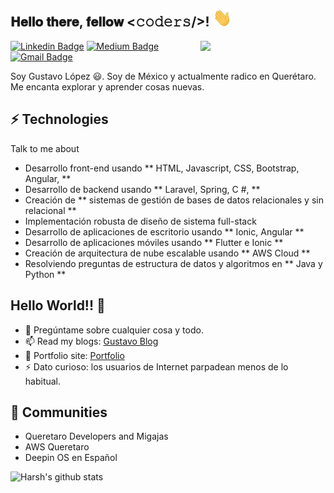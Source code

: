 <h2> 𝐇𝐞𝐥𝐥𝐨 𝐭𝐡𝐞𝐫𝐞, 𝐟𝐞𝐥𝐥𝐨𝐰 <𝚌𝚘𝚍𝚎𝚛𝚜/>! <img src="https://raw.githubusercontent.com/ABSphreak/ABSphreak/master/gifs/Hi.gif" width="30px"></h2>

<img align='right' src='https://user-images.githubusercontent.com/5713670/87202985-820dcb80-c2b6-11ea-9f56-7ec461c497c3.gif' width='200"'>



[![Linkedin Badge](https://img.shields.io/badge/-guslopezcallejas-blue?style=flat-square&logo=Linkedin&logoColor=white&link=https://www.linkedin.com/in/guslopezcallejas/)](https://www.linkedin.com/in/guslopezcallejas/)
[![Medium Badge](https://img.shields.io/badge/-@GusLopezC-03a57a?style=flat-square&labelColor=000000&logo=Medium&link=https://medium.com/@guslopezcallejas/)](https://medium.com/guslopezcallejas)
[![Gmail Badge](https://img.shields.io/badge/-guslopezcallejas@gmail.com-c14438?style=flat-square&logo=Gmail&logoColor=white&link=mailto:guslopezcallejas@gmail.com)](mailto:guslopezcallejas@gmail.com)

Soy Gustavo López 😃. Soy de México y actualmente radico en Querétaro. Me encanta explorar y aprender cosas nuevas.


## ⚡ Technologies
Talk to me about
- Desarrollo front-end usando ** HTML, Javascript, CSS, Bootstrap, Angular, **
- Desarrollo de backend usando ** Laravel, Spring, C #, **
- Creación de ** sistemas de gestión de bases de datos relacionales y sin relacional **
- Implementación robusta de diseño de sistema full-stack
- Desarrollo de aplicaciones de escritorio usando ** Ionic, Angular **
- Desarrollo de aplicaciones móviles usando ** Flutter e Ionic **
- Creación de arquitectura de nube escalable usando ** AWS Cloud **
- Resolviendo preguntas de estructura de datos y algoritmos en ** Java y Python **

## Hello World!! 🤔
- 💬 Pregúntame sobre cualquier cosa y todo.
- 📫 Read my blogs: [Gustavo Blog]()
- 🎯 Portfolio site: [Portfolio](https://guslopezc.github.io/PresentacionCV/)
- ⚡ Dato curioso: los usuarios de Internet parpadean menos de lo habitual.

## 👯 Communities
* Queretaro Developers and Migajas
* AWS Queretaro
* Deepin OS en Español


![Harsh's github stats](https://github-readme-stats.vercel.app/api?username=gusLopezC&hide=["issues"]&show_icons=true)


